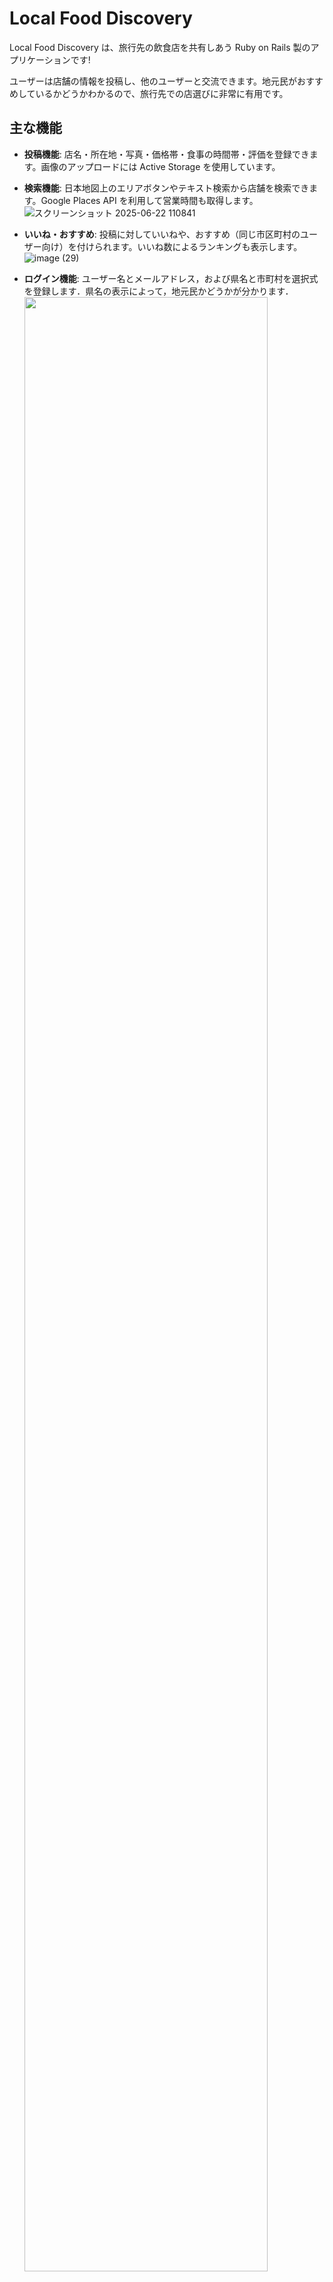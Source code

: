 # Local Food Discovery

Local Food Discovery は、旅行先の飲食店を共有しあう Ruby on Rails 製のアプリケーションです!

ユーザーは店舗の情報を投稿し、他のユーザーと交流できます。地元民がおすすめしているかどうかわかるので、旅行先での店選びに非常に有用です。

## 主な機能

- **投稿機能**: 店名・所在地・写真・価格帯・食事の時間帯・評価を登録できます。画像のアップロードには Active Storage を使用しています。
- **検索機能**: 日本地図上のエリアボタンやテキスト検索から店舗を検索できます。Google Places API を利用して営業時間も取得します。
     ![スクリーンショット 2025-06-22 110841](https://github.com/user-attachments/assets/0d42a2db-40b7-4d3e-a2cb-f299a15bc651)

- **いいね・おすすめ**: 投稿に対していいねや、おすすめ（同じ市区町村のユーザー向け）を付けられます。いいね数によるランキングも表示します。
  ![image (29)](https://github.com/user-attachments/assets/5285ef1c-37e9-47a2-8cb6-a7883172cd45)
- **ログイン機能**: ユーザー名とメールアドレス，および県名と市町村を選択式を登録します．県名の表示によって，地元民かどうかが分かります．
  <img src="https://github.com/user-attachments/assets/1e1b3277-bbe6-433a-a5e0-cf48d43b61ef" style="width: 90%;" />

   

- **フォロー・DM**: ユーザー登録後、フォロー機能やメッセージルームでのやり取りが可能です。
- **地図表示**: 投稿詳細ページでは Google Maps を表示し、緯度経度を登録することで店舗の位置を確認できます。
   ![スクリーンショット 2025-06-22 110921](https://github.com/user-attachments/assets/0ec25421-002c-4389-9227-1204d1a2793c)

## 動作環境

- Ruby 3.0.6
- Rails 6.1
- SQLite3
- Node.js / Yarn

## セットアップ

1. リポジトリをクローンします。
   ```bash
   git clone <repo_url>
   cd Local_Food_Discovery
   ```
2. 依存ライブラリをインストールします。
   ```bash
   bundle install
   yarn install
   ```
3. `.env` などに Google Maps 用の API キーを設定します。
   ```bash
   export GOOGLE_MAP_API_KEY=your_api_key
   ```
4. データベースを作成・初期化します（都道府県・市町村データが `db/seeds.rb` で登録されます）。
   ```bash
   rails db:setup
   ```
5. サーバーを起動します。
   ```bash
   rails server
   ```
   `http://localhost:3000` にアクセスして動作を確認してください。

## テスト

Rails 標準のテストスイートを利用しています。以下のコマンドで実行できます。
```bash
rails test
```

## ライセンス

このリポジトリにはライセンスファイルが含まれていません。

